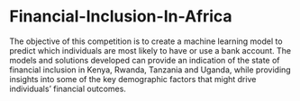 # Financial-Inclusion-In-Africa

The objective of this competition is to create a machine learning model to predict which individuals are most likely to have or 
use a bank account. The models and solutions developed can provide an indication of the state of financial inclusion in Kenya, Rwanda, 
Tanzania and Uganda, while providing insights into some of the key demographic factors that might drive individuals’ financial outcomes.

